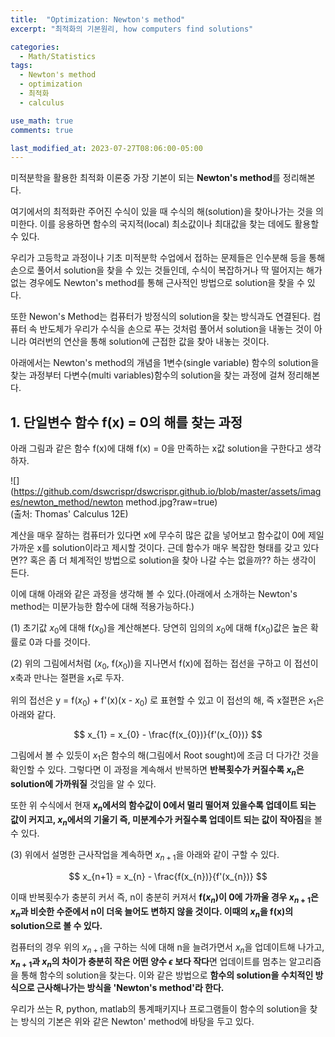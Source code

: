 ```yaml
---
title:  "Optimization: Newton's method"
excerpt: "최적화의 기본원리, how computers find solutions"

categories:
  - Math/Statistics
tags:
  - Newton's method
  - optimization
  - 최적화
  - calculus

use_math: true
comments: true

last_modified_at: 2023-07-27T08:06:00-05:00
---
```


미적분학을 활용한 최적화 이론중 가장 기본이 되는 **Newton's method**를 정리해본다. 

여기에서의 최적화란 주어진 수식이 있을 때 수식의 해(solution)을 찾아나가는 것을 의미한다. 이를 응용하면 함수의 국지적(local) 최소값이나 최대값을 찾는 데에도 활용할 수 있다. 

우리가 고등학교 과정이나 기초 미적분학 수업에서 접하는 문제들은 인수분해 등을 통해 손으로 풀어서 solution을 찾을 수 있는 것들인데, 수식이 복잡하거나 딱 떨어지는 해가 없는 경우에도 Newton's method를 통해 근사적인 방법으로 solution을 찾을 수 있다.

또한 Newon's Method는 컴퓨터가 방정식의 solution을 찾는 방식과도 연결된다. 컴퓨터 속 반도체가 우리가 수식을 손으로 푸는 것처럼 풀어서 solution을 내놓는 것이 아니라 여러번의 연산을 통해 solution에 근접한 값을 찾아 내놓는 것이다. 

아래에서는 Newton's method의 개념을 1변수(single variable) 함수의 solution을 찾는 과정부터 다변수(multi variables)함수의 solution을 찾는 과정에 걸쳐 정리해본다.


## 1. 단일변수 함수 f(x) = 0의 해를 찾는 과정    

아래 그림과 같은 함수 f(x)에 대해 f(x) = 0을 만족하는 x값 solution을 구한다고 생각하자.

![](https://github.com/dswcrispr/dswcrispr.github.io/blob/master/assets/images/newton_method/newton method.jpg?raw=true)
<br>
(출처: Thomas' Calculus 12E)

계산을 매우 잘하는 컴퓨터가 있다면 x에 무수히 많은 값을 넣어보고 함수값이 0에 제일 가까운 x를 solution이라고 제시할 것이다. 근데 함수가 매우 복잡한 형태를 갖고 있다면?? 혹은 좀 더 체계적인 방법으로 solution을 찾아 나갈 수는 없을까?? 하는 생각이 든다.

이에 대해 아래와 같은 과정을 생각해 볼 수 있다.(아래에서 소개하는 Newton's method는 미분가능한 함수에 대해 적용가능하다.)


(1) 초기값 $x_{0}$에 대해 f($x_{0}$)을 계산해본다. 당연히 임의의 $x_{0}$에 대해 f($x_{0}$)값은 높은 확률로 0과 다를 것이다.

(2) 위의 그림에서처럼 ($x_{0}$, f($x_{0}$))을 지나면서 f(x)에 접하는 접선을 구하고 이 접선이 x축과 만나는 절편을 $x_{1}$로 두자.

위의 접선은 y = f($x_{0}$) + f'(x)(x - $x_{0}$) 로 표현할 수 있고 이 접선의 해, 즉 x절편은 $x_{1}$은 아래와 같다. 

$$
x_{1} = x_{0} - \frac{f(x_{0})}{f'(x_{0})}
$$

그림에서 볼 수 있듯이 $x_{1}$은 함수의 해(그림에서 Root sought)에 조금 더 다가간 것을 확인할 수 있다. 그렇다면 이 과정을 계속해서 반복하면 **반복횟수가 커질수록 $x_{n}$은 solution에 가까워질** 것임을 알 수 있다.

또한 위 수식에서 현재 **$x_{n}$에서의 함수값이 0에서 멀리 떨어져 있을수록 업데이트 되는 값이 커지고, $x_{n}$에서의 기울기 즉, 미분계수가 커질수록 업데이트 되는 값이 작아짐**을 볼 수 있다. 

(3) 위에서 설명한 근사작업을 계속하면 $x_{n+1}$을 아래와 같이 구할 수 있다.

$$
x_{n+1} = x_{n} - \frac{f(x_{n})}{f'(x_{n})}
$$

이때 반복횟수가 충분히 커서 즉, n이 충분히 커져서 **f($x_{n}$)이 0에 가까울 경우 $x_{n+1}$은 $x_{n}$과 비슷한 수준에서 n이 더욱 늘어도 변하지 않을 것이다. 이때의 $x_{n}$을 f(x)의 solution으로 볼 수 있다.**

컴퓨터의 경우 위의 $x_{n+1}$을 구하는 식에 대해 n을 늘려가면서 $x_{n}$을 업데이트해 나가고, **$x_{n+1}$과 $x_{n}$의 차이가 충분히 작은 어떤 양수 $\epsilon$ 보다 작다**면 업데이트를 멈추는 알고리즘을 통해 함수의 solution을 찾는다. 이와 같은 방법으로 **함수의 solution을 수치적인 방식으로 근사해나가는 방식을 'Newton's method'라 한다.** 

우리가 쓰는 R, python, matlab의 통계패키지나 프로그램들이 함수의 solution을 찾는 방식의 기본은 위와 같은 Newton' method에 바탕을 두고 있다. 
